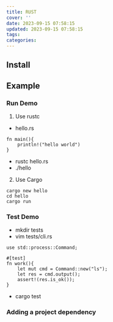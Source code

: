```yaml
---
title: RUST
cover: ''
date: 2023-09-15 07:58:15
updated: 2023-09-15 07:58:15
tags:
categories:
---
```







## Install





## Example
### Run Demo
1. Use rustc
- hello.rs
```
fn main(){
    println!("hello world")
}
```
- rustc hello.rs
- ./hello
2. Use Cargo
```
cargo new hello
cd hello
cargo run
```
### Test Demo

- mkdir tests
- vim tests/cli.rs
```
use std::process::Command;

#[test]
fn work(){
    let mut cmd = Command::new("ls");
    let res = cmd.output();
    assert!(res.is_ok());
}
```
- cargo test

### Adding a project dependency

